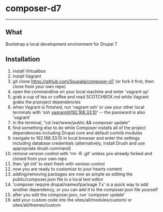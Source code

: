 # composer-d7
----------

## What
Bootstrap a local development environment for Drupal 7

## Installation
1. install Virtualbox
2. install Vagrant
3. git clone https://github.com/Soupala/composer-d7 (or fork it first, then clone from your own repo)
4. open the commandline on your local machine and enter 'vagrant up'
5. grab a cup of tea or coffee and read SCOTCHBOX.md while Vagrant grabs the prproject dependencies
6. when Vagrant is finished, run 'vagrant ssh' or use your other local terminals with 'ssh vagrant@192.168.33.10' -- the password is also 'vagrant'
7. in the terminal, "cd /var/www/public && composer update"
8. find something else to do while Composer installs all of the project dependencies including Drupal core and default contrib modules
9. navigate to 192.168.33.10 in local browser and enter the settings including database credentials (alternatively, install Drush and use appropriate drush command)
10. remove version control with 'rm -R .git' unless you already forked and cloned from your own repo
11. then 'git init' to start fresh with version control
12. now you are ready to customize to your hearts content
13. adding/removing packages are now as simple as editing the public/composer.json file in a local text editor
14. 'composer require drupal/nameofpackage 7.x' is a quick way to add another dependency, or you can add it to the composer.json file yourself
15. after you edit the composer.json, run 'composer update'
16. add your custom code into the sites/all/modules/custom/ or sites/all/themes/custom
